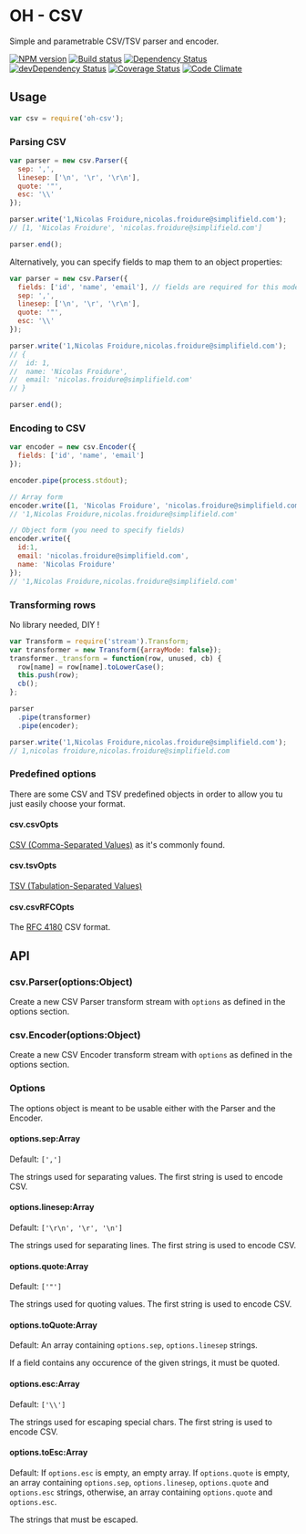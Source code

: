 # OH - CSV
Simple and parametrable CSV/TSV parser and encoder.

[![NPM version](https://badge.fury.io/js/oh-csv.png)](https://npmjs.org/package/oh-csv) [![Build status](https://secure.travis-ci.org/SimpliField/oh-csv.png)](https://travis-ci.org/SimpliField/oh-csv) [![Dependency Status](https://david-dm.org/SimpliField/oh-csv.png)](https://david-dm.org/SimpliField/oh-csv) [![devDependency Status](https://david-dm.org/SimpliField/oh-csv/dev-status.png)](https://david-dm.org/SimpliField/oh-csv#info=devDependencies) [![Coverage Status](https://coveralls.io/repos/SimpliField/oh-csv/badge.png?branch=master)](https://coveralls.io/r/SimpliField/oh-csv?branch=master) [![Code Climate](https://codeclimate.com/github/SimpliField/oh-csv.png)](https://codeclimate.com/github/SimpliField/oh-csv)

## Usage
```js
var csv = require('oh-csv');
```

### Parsing CSV

```js
var parser = new csv.Parser({
  sep: ',',
  linesep: ['\n', '\r', '\r\n'],
  quote: '"',
  esc: '\\'
});

parser.write('1,Nicolas Froidure,nicolas.froidure@simplifield.com');
// [1, 'Nicolas Froidure', 'nicolas.froidure@simplifield.com']

parser.end();
```

Alternatively, you can specify fields to map them to an object properties:
```js
var parser = new csv.Parser({
  fields: ['id', 'name', 'email'], // fields are required for this mode
  sep: ',',
  linesep: ['\n', '\r', '\r\n'],
  quote: '"',
  esc: '\\'
});

parser.write('1,Nicolas Froidure,nicolas.froidure@simplifield.com');
// {
//  id: 1,
//  name: 'Nicolas Froidure',
//  email: 'nicolas.froidure@simplifield.com'
// }

parser.end();
```

### Encoding to CSV

```js
var encoder = new csv.Encoder({
  fields: ['id', 'name', 'email']
});

encoder.pipe(process.stdout);

// Array form
encoder.write([1, 'Nicolas Froidure', 'nicolas.froidure@simplifield.com']);
// '1,Nicolas Froidure,nicolas.froidure@simplifield.com'

// Object form (you need to specify fields)
encoder.write({
  id:1,
  email: 'nicolas.froidure@simplifield.com',
  name: 'Nicolas Froidure'
});
// '1,Nicolas Froidure,nicolas.froidure@simplifield.com'
```

### Transforming rows

No library needed, DIY !

```js
var Transform = require('stream').Transform;
var transformer = new Transform({arrayMode: false});
transformer._transform = function(row, unused, cb) {
  row[name] = row[name].toLowerCase();
  this.push(row);
  cb();
};

parser
  .pipe(transformer)
  .pipe(encoder);

parser.write('1,Nicolas Froidure,nicolas.froidure@simplifield.com');
// 1,nicolas froidure,nicolas.froidure@simplifield.com
```

### Predefined options
There are some CSV and TSV predefined objects in order to allow you tu just
 easily choose your format.


#### csv.csvOpts

[CSV (Comma-Separated Values)](http://en.wikipedia.org/wiki/Comma-separated_values)
 as it's commonly found.

#### csv.tsvOpts

[TSV (Tabulation-Separated Values)](http://en.wikipedia.org/wiki/Tab-separated_values)

#### csv.csvRFCOpts

The [RFC 4180](http://tools.ietf.org/html/rfc4180) CSV format.

## API

### csv.Parser(options:Object)

Create a new CSV Parser transform stream with `options` as defined in the
 options section.

### csv.Encoder(options:Object)

Create a new CSV Encoder transform stream with `options` as defined in
 the options section.

### Options

The options object is meant to be usable either with the Parser and the Encoder.

#### options.sep:Array
Default: `[',']`

The strings used for separating values. The first string is used to encode CSV.

#### options.linesep:Array
Default: `['\r\n', '\r', '\n']`

The strings used for separating lines. The first string is used to encode CSV.

#### options.quote:Array
Default: `['"']`

The strings used for quoting values. The first string is used to encode CSV.

#### options.toQuote:Array
Default: An array containing `options.sep`, `options.linesep` strings.

If a field contains any occurence of the given strings, it must be quoted.


#### options.esc:Array
Default: `['\\']`

The strings used for escaping special chars. The first string is used to encode CSV.

#### options.toEsc:Array
Default: If `options.esc` is empty, an empty array. If `options.quote` is empty,
 an array containing `options.sep`, `options.linesep`, `options.quote` and
 `options.esc` strings, otherwise, an array containing `options.quote` and
 `options.esc`.

The strings that must be escaped.
